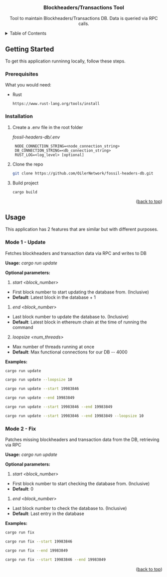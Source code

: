 <a name="readme-top"></a>

<h3 align="center">Blockheaders/Transactions Tool</h3>

  <p align="center">
    Tool to maintain Blockheaders/Transactions DB. Data is queried via RPC calls.

<!-- TABLE OF CONTENTS -->
<details>
  <summary>Table of Contents</summary>
  <ol>
    <li>
      <a href="#getting-started">Getting Started</a>
      <ul>
        <li><a href="#prerequisites">Prerequisites</a></li>
        <li><a href="#installation">Installation</a></li>
      </ul>
    </li>
    <li><a href="#usage">Usage</a></li>
  </ol>
</details>

<!-- ABOUT THE PROJECT -->

## Getting Started

To get this application runninng locally, follow these steps.

### Prerequisites

What you would need:

- Rust
  ```
  https://www.rust-lang.org/tools/install
  ```

### Installation

1. Create a .env file in the root folder

   _fossil-headers-db/.env_

   ```
    NODE_CONNECTION_STRING=<node_connection_string>
    DB_CONNECTION_STRING=<db_connection_string>
    RUST_LOG=<log_level> [optional]

   ```

1. Clone the repo
   ```sh
   git clone https://github.com/OilerNetwork/fossil-headers-db.git
   ```
1. Build project
   ```sh
   cargo build
   ```

<p align="right">(<a href="#readme-top">back to top</a>)</p>

<!-- USAGE EXAMPLES -->

## Usage

This application has 2 features that are similar but with different purposes.

### Mode 1 - Update

Fetches blockheaders and transaction data via RPC and writes to DB

**Usage:** _cargo run update_

**Optional parameters:**

1. _start <block_number>_

- First block number to start updating the database from. (Inclusive)
- **Default**: Latest block in the database + 1

1. _end <block_number>_

- Last block number to update the database to. (Inclusive)
- **Default**: Latest block in ethereum chain at the time of running the command

2. _loopsize <num_threads>_

- Max number of threads running at once
- **Default**: Max functional connections for our DB -- 4000

**Examples:**

```sh
cargo run update
```

```sh
cargo run update --loopsize 10
```

```sh
cargo run update --start 19983846
```

```sh
cargo run update --end 19983849
```

```sh
cargo run update --start 19983846 --end 19983849
```

```sh
cargo run update --start 19983846 --end 19983849 --loopsize 10
```

### Mode 2 - Fix

Patches missing blockheaders and transaction data from the DB, retrieving via RPC

**Usage:** _cargo run update_

**Optional parameters:**

1. _start <block_number>_

- First block number to start checking the database from. (Inclusive)
- **Default**: 0

1. _end <block_number>_

- Last block number to check the database to. (Inclusive)
- **Default**: Last entry in the database

**Examples:**

```sh
cargo run fix
```

```sh
cargo run fix --start 19983846
```

```sh
cargo run fix --end 19983849
```

```sh
cargo run fix --start 19983846 --end 19983849
```

<p align="right">(<a href="#readme-top">back to top</a>)</p>
